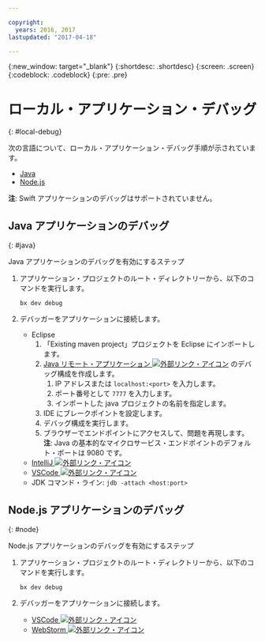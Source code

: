 ```yaml
---

copyright:
  years: 2016, 2017
lastupdated: "2017-04-18"

---
```

{:new_window: target="_blank"}
{:shortdesc: .shortdesc}
{:screen: .screen}
{:codeblock: .codeblock}
{:pre: .pre}

# ローカル・アプリケーション・デバッグ
{: #local-debug}

次の言語について、ローカル・アプリケーション・デバッグ手順が示されています。

* [Java](#java)
* [Node.js](#node)

**注**: Swift アプリケーションのデバッグはサポートされていません。

## Java アプリケーションのデバッグ
{: #java}

Java アプリケーションのデバッグを有効にするステップ

1. アプリケーション・プロジェクトのルート・ディレクトリーから、以下のコマンドを実行します。

	`bx dev debug`

2. デバッガーをアプリケーションに接続します。

	* Eclipse
      1. 「Existing maven project」プロジェクトを Eclipse にインポートします。
      2. [Java リモート・アプリケーション ![外部リンク・アイコン](../icons/launch-glyph.svg "外部リンク・アイコン")](http://help.eclipse.org/neon/index.jsp?topic=%2Forg.eclipse.jdt.doc.user%2Ftasks%2Ftask-remotejava_launch_config.htm) のデバッグ構成を作成します。
      		1. IP アドレスまたは `localhost:<port>` を入力します。  
      		2. ポート番号として `7777` を入力します。
      		3. インポートした java プロジェクトの名前を指定します。
      6. IDE にブレークポイントを設定します。
      7. デバッグ構成を実行します。
      8. ブラウザーでエンドポイントにアクセスして、問題を再現します。  
	   **注**: Java の基本的なマイクロサービス・エンドポイントのデフォルト・ポートは 9080 です。
	* [IntelliJ ![外部リンク・アイコン](../icons/launch-glyph.svg "外部リンク・アイコン")](https://www.jetbrains.com/help/idea/2016.3/run-debug-configuration-remote.html)
	* [VSCode ![外部リンク・アイコン](../icons/launch-glyph.svg "外部リンク・アイコン")](https://marketplace.visualstudio.com/items?itemName=donjayamanne.javadebugge)
	* JDK コマンド・ライン: `jdb -attach <host:port>`

## Node.js アプリケーションのデバッグ

{: #node}

Node.js アプリケーションのデバッグを有効にするステップ

1. アプリケーション・プロジェクトのルート・ディレクトリーから、以下のコマンドを実行します。

	`bx dev debug`

2. デバッガーをアプリケーションに接続します。
	* [VSCode ![外部リンク・アイコン](../icons/launch-glyph.svg "外部リンク・アイコン")](https://blog.docker.com/2016/07/live-debugging-docker/)
	* [WebStorm ![外部リンク・アイコン](../icons/launch-glyph.svg "外部リンク・アイコン")](https://blog.alexseifert.com/2016/10/25/debugging-node-js-in-a-docker-container-with-webstorm/)


<!--
## Swift application debugging - content from mike tunnicliffe
{: #swift}

Steps to enable debug for a Swift application:  

1. On the App server (or system where the Swift application will execute), you should start the 'lldb server':
 - `lldb-server platform -->
<!-- listen <port number>`
2. On the App server, build the Kitura-based server application using the debug configuration:
 - `swift build debug`
3. On the App server, start the Kitura-based server application:
 - `./build/debug/Kitura-Starter`
4. On the client system (also known as the host system), start the 'lldb client':
 - `lldb`
5. Configure lldb client to connect to lldb-server:
 - `(lldb) platform select remote-linux`
 - `(lldb) platform connect connect://<ip address server>:<port number server>`
6. Execute commands to debug remote program:
 - `(lldb) process attach -->
<!--pid 3626`
-->

